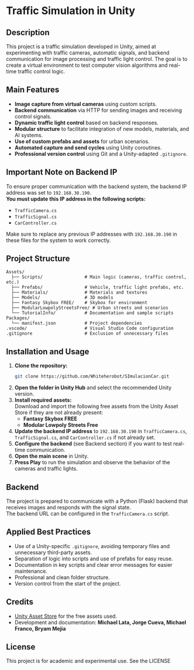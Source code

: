 # Traffic Simulation in Unity 

## Description

This project is a traffic simulation developed in Unity, aimed at experimenting with traffic cameras, automatic signals, and backend communication for image processing and traffic light control. The goal is to create a virtual environment to test computer vision algorithms and real-time traffic control logic.

## Main Features

- **Image capture from virtual cameras** using custom scripts.
- **Backend communication** via HTTP for sending images and receiving control signals.
- **Dynamic traffic light control** based on backend responses.
- **Modular structure** to facilitate integration of new models, materials, and AI systems.
- **Use of custom prefabs and assets** for urban scenarios.
- **Automated capture and send cycles** using Unity coroutines.
- **Professional version control** using Git and a Unity-adapted `.gitignore`.

## Important Note on Backend IP

To ensure proper communication with the backend system, the backend IP address was set to `192.168.30.190`.  
**You must update this IP address in the following scripts:**
- `TrafficCamera.cs`
- `TrafficSignal.cs`
- `CarController.cs`

Make sure to replace any previous IP addresses with `192.168.30.190` in these files for the system to work correctly.

## Project Structure

```
Assets/
  ├── Scripts/                # Main logic (cameras, traffic control, etc.)
  ├── Prefabs/                # Vehicle, traffic light prefabs, etc.
  ├── Materials/              # Materials and textures
  ├── Models/                 # 3D models
  ├── Fantasy Skybox FREE/    # Skybox for environment
  ├── ModularLowpolyStreetsFree/ # Urban streets and scenarios
  └── TutorialInfo/           # Documentation and sample scripts
Packages/
  └── manifest.json           # Project dependencies
.vscode/                      # Visual Studio Code configuration
.gitignore                    # Exclusion of unnecessary files
```

## Installation and Usage

1. **Clone the repository:**
   ```bash
   git clone https://github.com/Whiteherobot/SImulacionCar.git
   ```
2. **Open the folder in Unity Hub** and select the recommended Unity version.
3. **Install required assets:**  
   Download and import the following free assets from the Unity Asset Store if they are not already present:
   - **Fantasy Skybox FREE**
   - **Modular Lowpoly Streets Free**
4. **Update the backend IP address** to `192.168.30.190` in `TrafficCamera.cs`, `TrafficSignal.cs`, and `CarController.cs` if not already set.
5. **Configure the backend** (see Backend section) if you want to test real-time communication.
6. **Open the main scene** in Unity.
7. **Press Play** to run the simulation and observe the behavior of the cameras and traffic lights.

## Backend

The project is prepared to communicate with a Python (Flask) backend that receives images and responds with the signal state.  
The backend URL can be configured in the `TrafficCamera.cs` script.

## Applied Best Practices

- Use of a Unity-specific `.gitignore`, avoiding temporary files and unnecessary third-party assets.
- Separation of logic into scripts and use of prefabs for easy reuse.
- Documentation in key scripts and clear error messages for easier maintenance.
- Professional and clean folder structure.
- Version control from the start of the project.

## Credits

- [Unity Asset Store](https://assetstore.unity.com/) for the free assets used.
- Development and documentation: **Michael Lata, Jorge Cueva, Michael Franco, Bryam Mejia**

## License

This project is for academic and experimental use. See the LICENSE